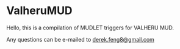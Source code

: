 # ValheruMUD

Hello, this is a compilation of MUDLET triggers for VALHERU MUD.

Any questions can be e-mailed to derek.feng8@gmail.com

